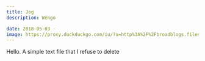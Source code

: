 ```yaml
---
title: Jeg
description: Wengo

date: 2018-05-03 -
image: https://proxy.duckduckgo.com/iu/?u=http%3A%2F%2Fbroadblogs.files.wordpress.com%2F2011%2F02%2F56c_yvonne-escalante_spoon-fed_silver-barbie-arm_6-x-2inches_20051.jpg&f=1
---
```


Hello. A simple text file that I refuse to delete

